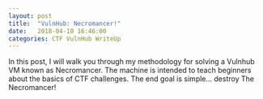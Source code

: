 ```yaml
---
layout: post
title:  "VulnHub: Necromancer!"
date:   2018-04-10 16:46:00
categories: CTF VulnHub WriteUp
---
```


In this post, I will walk you through my methodology for solving a Vulnhub VM known as Necromancer.
The machine is intended to teach beginners about the basics of CTF challenges.
The end goal is simple… destroy The Necromancer!
